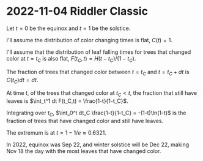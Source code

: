 2022-11-04 Riddler Classic
==========================
Let $t = 0$ be the equinox and $t = 1$ be the solstice.

I'll assume the distribution of color changing times is flat, $C(t) = 1$.

I'll assume that the distribution of leaf falling times for trees that
changed color at $t = t_C$ is also flat, $F(t_C, t) = H(t - t_C)/(1 - t_C)$.

The fraction of trees that changed color between
$t = t_C$ and $t = t_C + dt$ is $C(t_C)dt = dt$.

At time $t$, of the trees that changed color at $t_C < t$, the fraction that
still have leaves is $\int_t^1 dt F(t_C,t) = \frac{1-t}{1-t_C}$.

Integrating over $t_C$, $\int_0^t dt_C \frac{1-t}{1-t_C} = -(1-t)\ln(1-t)$
is the fraction of trees that have changed color and still have leaves.

The extremum is at $t = 1-1/e \approx 0.6321$.

In 2022, equinox was Sep 22, and winter solstice will be Dec 22,
making Nov 18 the day with the most leaves that have changed color.
